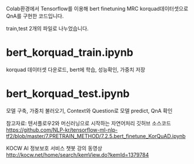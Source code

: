 
Colab환경에서 Tensorflow를 이용해 bert finetuning MRC korquad데이터셋으로 QnA를 구현한 코드입니다.

train,test 2개의 파일로 나누었습니다.

# bert_korquad_train.ipynb   
korquad 데이터셋 다운로드, bert에 학습, 성능확인, 가중치 저장

# bert_korquad_test.ipynb   
모델 구축, 가중치 불러오기, Context와 Question로 모델 predict, QnA 확인
         
참고자료:
텐서플로우2와 머신러닝으로 시작하는 자연어처리 깃허브 소스코드   
https://github.com/NLP-kr/tensorflow-ml-nlp-tf2/blob/master/7.PRETRAIN_METHOD/7.2.5.bert_finetune_KorQuAD.ipynb


KOCW AI 정보보호 서비스 챗봇 강의 동영상   
http://kocw.net/home/search/kemView.do?kemId=1379784
